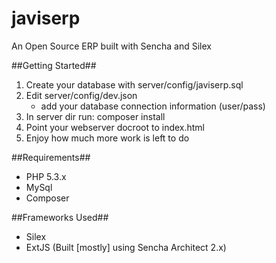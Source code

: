 javiserp
======

An Open Source ERP built with Sencha and Silex

##Getting Started##
1. Create your database with server/config/javiserp.sql 
2. Edit server/config/dev.json
	*  add your database connection information (user/pass)
3. In server dir run: composer install 
4. Point your webserver docroot to index.html
5. Enjoy how much more work is left to do

##Requirements##
* PHP 5.3.x
* MySql
* Composer

##Frameworks Used##
* Silex
* ExtJS (Built [mostly] using Sencha Architect 2.x)
